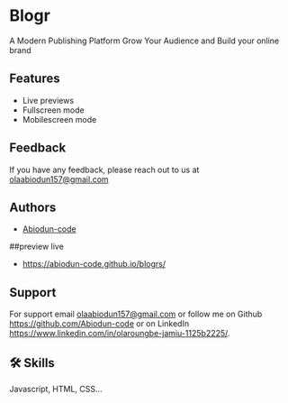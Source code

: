 
# Blogr

A Modern Publishing Platform Grow Your Audience and Build your online brand
## Features

- Live previews
- Fullscreen mode
- Mobilescreen mode


## Feedback

If you have any feedback, please reach out to us at olaabiodun157@gmail.com


## Authors

- [Abiodun-code](https://github.com/Abiodun-code)

##preview live
- https://abiodun-code.github.io/blogrs/

## Support

For support
email olaabiodun157@gmail.com or follow me on
Github https://github.com/Abiodun-code or on LinkedIn https://www.linkedin.com/in/olaroungbe-jamiu-1125b2225/.


## 🛠 Skills
Javascript, HTML, CSS...


